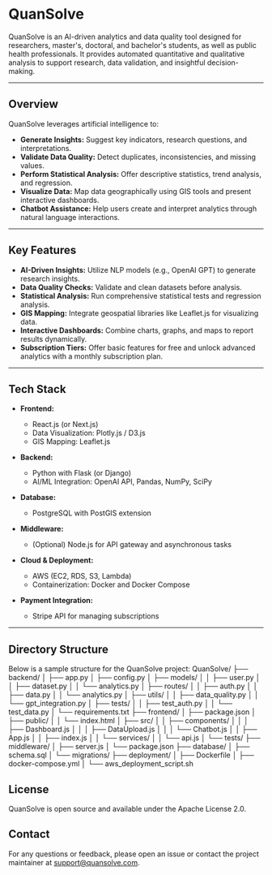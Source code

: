 # QuanSolve

QuanSolve is an AI-driven analytics and data quality tool designed for researchers, master's, doctoral, and bachelor's students, as well as public health professionals. It provides automated quantitative and qualitative analysis to support research, data validation, and insightful decision-making.

---

## Overview

QuanSolve leverages artificial intelligence to:
- **Generate Insights:** Suggest key indicators, research questions, and interpretations.
- **Validate Data Quality:** Detect duplicates, inconsistencies, and missing values.
- **Perform Statistical Analysis:** Offer descriptive statistics, trend analysis, and regression.
- **Visualize Data:** Map data geographically using GIS tools and present interactive dashboards.
- **Chatbot Assistance:** Help users create and interpret analytics through natural language interactions.

---

## Key Features

- **AI-Driven Insights:** Utilize NLP models (e.g., OpenAI GPT) to generate research insights.
- **Data Quality Checks:** Validate and clean datasets before analysis.
- **Statistical Analysis:** Run comprehensive statistical tests and regression analysis.
- **GIS Mapping:** Integrate geospatial libraries like Leaflet.js for visualizing data.
- **Interactive Dashboards:** Combine charts, graphs, and maps to report results dynamically.
- **Subscription Tiers:** Offer basic features for free and unlock advanced analytics with a monthly subscription plan.

---

## Tech Stack

- **Frontend:**  
  - React.js (or Next.js)  
  - Data Visualization: Plotly.js / D3.js  
  - GIS Mapping: Leaflet.js

- **Backend:**  
  - Python with Flask (or Django)  
  - AI/ML Integration: OpenAI API, Pandas, NumPy, SciPy

- **Database:**  
  - PostgreSQL with PostGIS extension

- **Middleware:**  
  - (Optional) Node.js for API gateway and asynchronous tasks

- **Cloud & Deployment:**  
  - AWS (EC2, RDS, S3, Lambda)  
  - Containerization: Docker and Docker Compose

- **Payment Integration:**  
  - Stripe API for managing subscriptions

---

## Directory Structure

Below is a sample structure for the QuanSolve project:
QuanSolve/ ├── backend/ │ ├── app.py │ ├── config.py │ ├── models/ │ │ ├── user.py │ │ ├── dataset.py │ │ └── analytics.py │ ├── routes/ │ │ ├── auth.py │ │ ├── data.py │ │ └── analytics.py │ ├── utils/ │ │ ├── data_quality.py │ │ └── gpt_integration.py │ ├── tests/ │ │ ├── test_auth.py │ │ └── test_data.py │ └── requirements.txt ├── frontend/ │ ├── package.json │ ├── public/ │ │ └── index.html │ ├── src/ │ │ ├── components/ │ │ │ ├── Dashboard.js │ │ │ ├── DataUpload.js │ │ │ └── Chatbot.js │ │ ├── App.js │ │ ├── index.js │ │ └── services/ │ │ └── api.js │ └── tests/ ├── middleware/ │ ├── server.js │ └── package.json ├── database/ │ ├── schema.sql │ └── migrations/ ├── deployment/ │ ├── Dockerfile │ ├── docker-compose.yml │ └── aws_deployment_script.sh



## License
QuanSolve is open source and available under the Apache License 2.0.

## Contact
For any questions or feedback, please open an issue or contact the project maintainer at support@quansolve.com.
